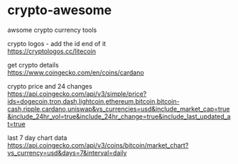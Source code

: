 # crypto-awesome
awsome crypto currency tools

crypto logos - add the id end of it  
https://cryptologos.cc/litecoin  

get crypto details  
https://www.coingecko.com/en/coins/cardano

crypto price and 24 changes
https://api.coingecko.com/api/v3/simple/price?ids=dogecoin,tron,dash,lightcoin,ethereum,bitcoin,bitcoin-cash,ripple,cardano,uniswap&vs_currencies=usd&include_market_cap=true&include_24hr_vol=true&include_24hr_change=true&include_last_updated_at=true

last 7 day chart data
https://api.coingecko.com/api/v3/coins/bitcoin/market_chart?vs_currency=usd&days=7&interval=daily


